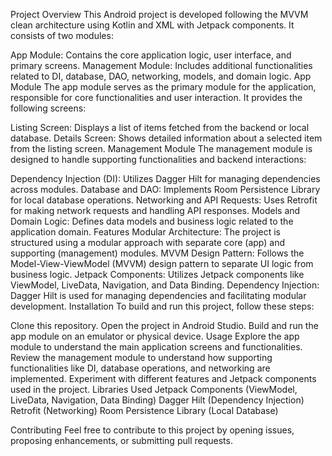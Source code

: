 

Project Overview
This Android project is developed following the MVVM clean architecture using Kotlin and XML with Jetpack components. It consists of two modules:

App Module: Contains the core application logic, user interface, and primary screens.
Management Module: Includes additional functionalities related to DI, database, DAO, networking, models, and domain logic.
App Module
The app module serves as the primary module for the application, responsible for core functionalities and user interaction. It provides the following screens:

Listing Screen: Displays a list of items fetched from the backend or local database.
Details Screen: Shows detailed information about a selected item from the listing screen.
Management Module
The management module is designed to handle supporting functionalities and backend interactions:

Dependency Injection (DI): Utilizes Dagger Hilt for managing dependencies across modules.
Database and DAO: Implements Room Persistence Library for local database operations.
Networking and API Requests: Uses Retrofit for making network requests and handling API responses.
Models and Domain Logic: Defines data models and business logic related to the application domain.
Features
Modular Architecture: The project is structured using a modular approach with separate core (app) and supporting (management) modules.
MVVM Design Pattern: Follows the Model-View-ViewModel (MVVM) design pattern to separate UI logic from business logic.
Jetpack Components: Utilizes Jetpack components like ViewModel, LiveData, Navigation, and Data Binding.
Dependency Injection: Dagger Hilt is used for managing dependencies and facilitating modular development.
Installation
To build and run this project, follow these steps:

Clone this repository.
Open the project in Android Studio.
Build and run the app module on an emulator or physical device.
Usage
Explore the app module to understand the main application screens and functionalities.
Review the management module to understand how supporting functionalities like DI, database operations, and networking are implemented.
Experiment with different features and Jetpack components used in the project.
Libraries Used
Jetpack Components (ViewModel, LiveData, Navigation, Data Binding)
Dagger Hilt (Dependency Injection)
Retrofit (Networking)
Room Persistence Library (Local Database)

Contributing
Feel free to contribute to this project by opening issues, proposing enhancements, or submitting pull requests.
